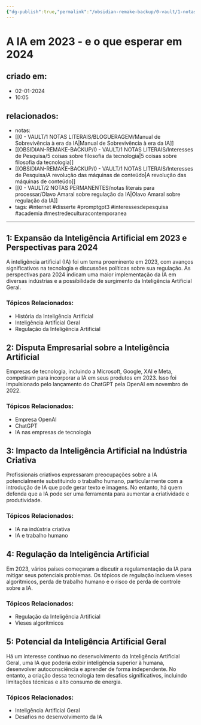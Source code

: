 ```yaml
---
{"dg-publish":true,"permalink":"/obsidian-remake-backup/0-vault/1-notas-literais/interesses-de-pesquisa/a-ia-em-2023-e-o-que-esperar-em-2024/","tags":["internet","disserte","promptgpt3","interessesdepesquisa","academia","mestredeculturacontemporanea"],"dgHomeLink":true,"dgShowLocalGraph":true,"dgShowFileTree":true,"dgEnableSearch":true,"noteIcon":""}
---
```


# A IA em 2023 - e o que esperar em 2024

## criado em: 
- 02-01-2024
- 10:05
## relacionados:
- notas: 
- [[0 - VAULT/1 NOTAS LITERAIS/BLOGUERAGEM/Manual de Sobrevivência à era da IA\|Manual de Sobrevivência à era da IA]]
- [[OBSIDIAN-REMAKE-BACKUP/0 - VAULT/1 NOTAS LITERAIS/Interesses de Pesquisa/5 coisas sobre filosofia da tecnologia\|5 coisas sobre filosofia da tecnologia]]
- [[OBSIDIAN-REMAKE-BACKUP/0 - VAULT/1 NOTAS LITERAIS/Interesses de Pesquisa/A revolução das máquinas de conteúdo\|A revolução das máquinas de conteúdo]]
- [[0 - VAULT/2 NOTAS PERMANENTES/notas literais para processar/Olavo Amaral sobre regulação da IA\|Olavo Amaral sobre regulação da IA]]
- tags: #internet #disserte #promptgpt3 #interessesdepesquisa #academia #mestredeculturacontemporanea
---
## 1: Expansão da Inteligência Artificial em 2023 e Perspectivas para 2024

A inteligência artificial (IA) foi um tema proeminente em 2023, com avanços significativos na tecnologia e discussões políticas sobre sua regulação. As perspectivas para 2024 indicam uma maior implementação da IA em diversas indústrias e a possibilidade de surgimento da Inteligência Artificial Geral.

### Tópicos Relacionados:
- História da Inteligência Artificial
- Inteligência Artificial Geral
- Regulação da Inteligência Artificial

## 2: Disputa Empresarial sobre a Inteligência Artificial

Empresas de tecnologia, incluindo a Microsoft, Google, XAI e Meta, competiram para incorporar a IA em seus produtos em 2023. Isso foi impulsionado pelo lançamento do ChatGPT pela OpenAI em novembro de 2022.

### Tópicos Relacionados:
- Empresa OpenAI
- ChatGPT
- IA nas empresas de tecnologia

## 3: Impacto da Inteligência Artificial na Indústria Criativa

Profissionais criativos expressaram preocupações sobre a IA potencialmente substituindo o trabalho humano, particularmente com a introdução de IA que pode gerar texto e imagens. No entanto, há quem defenda que a IA pode ser uma ferramenta para aumentar a criatividade e produtividade.

### Tópicos Relacionados:
- IA na indústria criativa
- IA e trabalho humano

## 4: Regulação da Inteligência Artificial

Em 2023, vários países começaram a discutir a regulamentação da IA para mitigar seus potenciais problemas. Os tópicos de regulação incluem vieses algorítmicos, perda de trabalho humano e o risco de perda de controle sobre a IA.

### Tópicos Relacionados:
- Regulação da Inteligência Artificial
- Vieses algorítmicos

## 5: Potencial da Inteligência Artificial Geral

Há um interesse contínuo no desenvolvimento da Inteligência Artificial Geral, uma IA que poderia exibir inteligência superior à humana, desenvolver autoconsciência e aprender de forma independente. No entanto, a criação dessa tecnologia tem desafios significativos, incluindo limitações técnicas e alto consumo de energia.

### Tópicos Relacionados:
- Inteligência Artificial Geral
- Desafios no desenvolvimento da IA